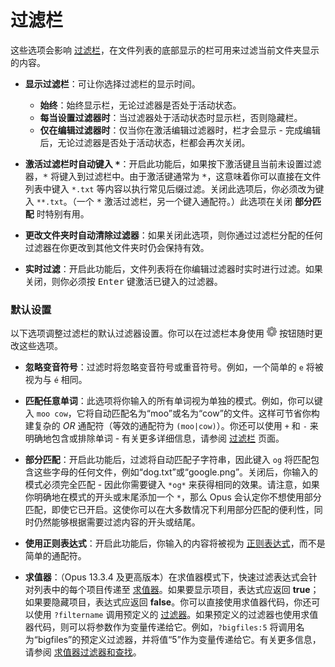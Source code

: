 # 过滤栏

这些选项会影响 [过滤栏](/Manual/basic_concepts/searching_and_filtering/filter_bar.zh.md)，在文件列表的底部显示的栏可用来过滤当前文件夹显示的内容。

- **显示过滤栏**：可让你选择过滤栏的显示时间。
  - **始终**：始终显示栏，无论过滤器是否处于活动状态。
  - **每当设置过滤器时**：当过滤器处于活动状态时显示栏，否则隐藏栏。
  - **仅在编辑过滤器时**：仅当你在激活编辑过滤器时，栏才会显示 - 完成编辑后，无论过滤器是否处于活动状态，栏都会再次关闭。

- **激活过滤栏时自动键入 <kbd>\*</kbd>**：开启此功能后，如果按下激活键且当前未设置过滤器，<kbd>\*</kbd> 将键入到过滤栏中。由于激活键通常为 <kbd>\*</kbd>，这意味着你可以直接在文件列表中键入 `*.txt` 等内容以执行常见后缀过滤。关闭此选项后，你必须改为键入 `**.txt`。（一个 <kbd>\*</kbd> 激活过滤栏，另一个键入通配符。）此选项在关闭 **部分匹配** 时特别有用。

- **更改文件夹时自动清除过滤器**：如果关闭此选项，则你通过过滤栏分配的任何过滤器在你更改到其他文件夹时仍会保持有效。

- **实时过滤**：开启此功能后，文件列表将在你编辑过滤器时实时进行过滤。如果关闭，则你必须按 <kbd>Enter</kbd> 键激活已键入的过滤器。

### 默认设置

以下选项调整过滤栏的默认过滤器设置。你可以在过滤栏本身使用 ![](/Manual/images/media/13/button_edit.png) 按钮随时更改这些选项。

- **忽略变音符号**：过滤时将忽略变音符号或重音符号。例如，一个简单的 `e` 将被视为与 `é` 相同。

- **匹配任意单词**：此选项将你输入的所有单词视为单独的模式。例如，你可以键入 `moo cow`，它将自动匹配名为“moo”或名为“cow”的文件。这样可节省你构建复杂的 *OR* 通配符（等效的通配符为 `(moo|cow)`）。你还可以使用 `+` 和 `-` 来明确地包含或排除单词 - 有关更多详细信息，请参阅 [过滤栏](/Manual/basic_concepts/searching_and_filtering/filter_bar.zh.md) 页面。

- **部分匹配**：开启此功能后，过滤将自动匹配子字符串，因此键入 `og` 将匹配包含这些字母的任何文件，例如“dog.txt”或“google.png”。关闭后，你输入的模式必须完全匹配 - 因此你需要键入 `*og*` 来获得相同的效果。请注意，如果你明确地在模式的开头或末尾添加一个 `*`，那么 Opus 会认定你不想使用部分匹配，即使它已开启。这使你可以在大多数情况下利用部分匹配的便利性，同时仍然能够根据需要过滤内容的开头或结尾。

- **使用正则表达式**：开启此功能后，你输入的内容将被视为 [正则表达式](/Manual/reference/wildcard_reference/regular_expression_syntax.zh.md)，而不是简单的通配符。

- **求值器**：（Opus 13.3.4 及更高版本）在求值器模式下，快速过滤表达式会针对列表中的每个项目传递至 [求值器](/Manual/evaluator/README.zh.md)。如果要显示项目，表达式应返回 **true**；如果要隐藏项目，表达式应返回 **false**。你可以直接使用求值器代码，你还可以使用 `?filtername` 调用预定义的 [过滤器](/Manual/file_operations/filtered_operations/README.zh.md)。如果预定义的过滤器也使用求值器代码，则可以将参数作为变量传递给它。例如，`?bigfiles:5` 将调用名为“bigfiles”的预定义过滤器，并将值“5”作为变量传递给它。有关更多信息，请参阅 [求值器过滤器和查找](/Manual/evaluator/applicable_contexts/filters_and_find.zh.md)。